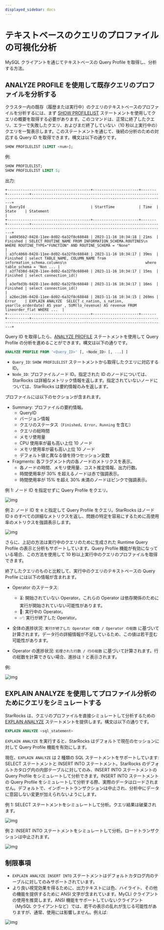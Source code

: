 ```yaml
---
displayed_sidebar: docs
---
```


# テキストベースのクエリのプロファイルの可視化分析

MySQL クライアントを通じてテキストベースの Query Profile を取得し、分析する方法。

## ANALYZE PROFILE を使用して既存クエリのプロファイルを分析する

クラスター内の既存（履歴または実行中）のクエリのテキストベースのプロファイルを分析するには、まず [SHOW PROFILELIST](../sql-reference/sql-statements/cluster-management/plan_profile/SHOW_PROFILELIST.md) ステートメントを使用してクエリの概要を取得する必要があります。このコマンドは、正常に終了したクエリ、エラーで失敗したクエリ、およびまだ終了していない（10 秒以上実行中の）クエリを一覧表示します。このステートメントを通じて、後続の分析のための対応する Query ID を取得できます。構文は以下の通りです。

```SQL
SHOW PROFILELIST [LIMIT <num>];
```

例:

```SQL
SHOW PROFILELIST;
SHOW PROFILELIST LIMIT 5;
```

出力:

```plaintext
+--------------------------------------+---------------------+-------+----------+-----------------------------------------------------------------------------------------------------------------------------------+
| QueryId                              | StartTime           | Time  | State    | Statement                                                                                                                         |
+--------------------------------------+---------------------+-------+----------+-----------------------------------------------------------------------------------------------------------------------------------+
| a40456b2-8428-11ee-8d02-6a32f8c68848 | 2023-11-16 10:34:18 | 21ms  | Finished | SELECT ROUTINE_NAME FROM INFORMATION_SCHEMA.ROUTINES\n    WHERE ROUTINE_TYPE="FUNCTION" AND ROUTINE_SCHEMA = "None"               |
| a3fc4060-8428-11ee-8d02-6a32f8c68848 | 2023-11-16 10:34:17 | 39ms  | Finished | select TABLE_NAME, COLUMN_NAME from information_schema.columns\n                                    where table_schema = 'Non ... |
| a3f7d38d-8428-11ee-8d02-6a32f8c68848 | 2023-11-16 10:34:17 | 15ms  | Finished | select connection_id()                                                                                                            |
| a3efbd3b-8428-11ee-8d02-6a32f8c68848 | 2023-11-16 10:34:17 | 16ms  | Finished | select connection_id()                                                                                                            |
| a26ec286-8428-11ee-8d02-6a32f8c68848 | 2023-11-16 10:34:15 | 269ms | Error    | EXPLAIN ANALYZE  SELECT c_nation, s_nation, year(lo_orderdate) AS year , SUM(lo_revenue) AS revenue FROM lineorder_flat WHERE ...  |
+--------------------------------------+---------------------+-------+----------+-----------------------------------------------------------------------------------------------------------------------------------+
```

Query ID を取得したら、[ANALYZE PROFILE](../sql-reference/sql-statements/cluster-management/plan_profile/ANALYZE_PROFILE.md) ステートメントを使用して Query Profile の分析を進めることができます。構文は以下の通りです。

```SQL
ANALYZE PROFILE FROM '<Query_ID>' [, <Node_ID> [, ...] ]
```

- `Query_ID`: `SHOW PROFILELIST` ステートメントから取得したクエリに対応する ID。
- `Node_ID`: プロファイルノード ID。指定された ID のノードについては、StarRocks は詳細なメトリック情報を返します。指定されていないノードについては、StarRocks は要約情報のみを返します。

プロファイルには以下のセクションが含まれます。

- Summary: プロファイルの要約情報。
  - QueryID
  - バージョン情報
  - クエリのステータス（`Finished`、`Error`、`Running` を含む）
  - クエリの総時間
  - メモリ使用量
  - CPU 使用率が最も高い上位 10 ノード
  - メモリ使用率が最も高い上位 10 ノード
  - デフォルト値と異なる値を持つセッション変数
- Fragments: 各フラグメント内の各ノードのメトリクスを表示。
  - 各ノードの時間、メモリ使用量、コスト推定情報、出力行数。
  - 時間使用率が 30% を超えるノードは赤で強調表示。
  - 時間使用率が 15% を超え 30% 未満のノードはピンクで強調表示。

例 1: ノード ID を指定せずに Query Profile をクエリ。

![img](../_assets/Profile/text_based_profile_without_node_id.jpeg)

例 2: ノード ID を `0` と指定して Query Profile をクエリ。StarRocks はノード ID `0` のすべての詳細なメトリクスを返し、問題の特定を容易にするために高使用率のメトリクスを強調表示します。

![img](../_assets/Profile/text_based_profile_with_node_id.jpeg)

さらに、上記の方法は実行中のクエリのために生成された Runtime Query Profile の表示と分析もサポートしています。Query Profile 機能が有効になっている場合、この方法を使用して 10 秒以上実行中のクエリのプロファイルを取得できます。

終了したクエリのものと比較して、実行中のクエリのテキストベースの Query Profile には以下の情報が含まれます。

- Operator のステータス:
  - ⏳: 開始されていない Operator。これらの Operator は依存関係のために実行が開始されていない可能性があります。
  - 🚀: 実行中の Operator。
  - ✅: 実行が終了した Operator。

- 全体の進捗状況: `実行が終了した Operator の数 / Operator の総数` に基づいて計算されます。データ行の詳細情報が不足しているため、この値は若干歪む可能性があります。

- Operator の進捗状況: `処理された行数 / 行の総数` に基づいて計算されます。行の総数を計算できない場合、進捗は `?` と表示されます。

例:

![img](../_assets/Profile/text_based_runtime_profile.jpeg)

## EXPLAIN ANALYZE を使用してプロファイル分析のためにクエリをシミュレートする

StarRocks は、クエリのプロファイルを直接シミュレートして分析するための [EXPLAIN ANALYZE](../sql-reference/sql-statements/cluster-management/plan_profile/EXPLAIN_ANALYZE.md) ステートメントを提供します。構文は以下の通りです。

```SQL
EXPLAIN ANALYZE <sql_statement>
```

`EXPLAIN ANALYZE` を実行すると、StarRocks はデフォルトで現在のセッションに対して Query Profile 機能を有効にします。

現在、`EXPLAIN ANALYZE` は 2 種類の SQL ステートメントをサポートしています: SELECT ステートメントと INSERT INTO ステートメント。StarRocks のデフォルトカタログ内の内部テーブルに対してのみ、INSERT INTO ステートメントの Query Profile をシミュレートして分析できます。INSERT INTO ステートメントの Query Profile をシミュレートして分析する際、実際のデータはロードされません。デフォルトで、インポートトランザクションは中止され、分析中にデータに意図しない変更が加えられないようにします。

例 1: SELECT ステートメントをシミュレートして分析。クエリ結果は破棄されます。

![img](../_assets/Profile/text_based_explain_analyze_select.jpeg)

例 2: INSERT INTO ステートメントをシミュレートして分析。ロードトランザクションは中止されます。

![img](../_assets/Profile/text_based_explain_analyze_insert.jpeg)

## 制限事項

- `EXPLAIN ANALYZE INSERT INTO` ステートメントはデフォルトカタログ内のテーブルに対してのみサポートされています。
- より良い視覚効果を得るために、出力テキストには色、ハイライト、その他の機能を提供するために ANSI 文字が含まれています。MyCLI クライアントの使用を推奨します。ANSI 機能をサポートしていないクライアント（MySQL クライアントなど）では、若干の表示の乱れが生じる可能性がありますが、通常、使用には影響しません。例えば:

![img](../_assets/Profile/text_based_profile_not_aligned.jpeg)